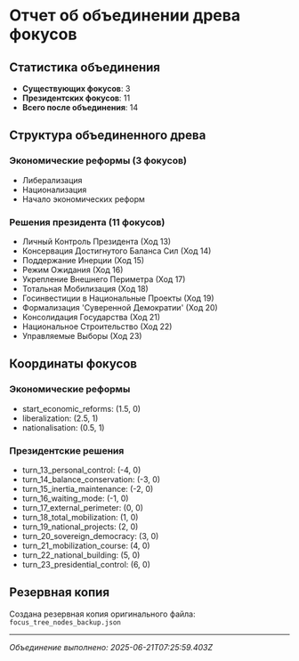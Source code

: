 # Отчет об объединении древа фокусов

## Статистика объединения

- **Существующих фокусов**: 3
- **Президентских фокусов**: 11
- **Всего после объединения**: 14

## Структура объединенного древа

### Экономические реформы (3 фокусов)
- Либерализация
- Национализация  
- Начало экономических реформ

### Решения президента (11 фокусов)
- Личный Контроль Президента (Ход 13)
- Консервация Достигнутого Баланса Сил (Ход 14)
- Поддержание Инерции (Ход 15)
- Режим Ожидания (Ход 16)
- Укрепление Внешнего Периметра (Ход 17)
- Тотальная Мобилизация (Ход 18)
- Госинвестиции в Национальные Проекты (Ход 19)
- Формализация 'Суверенной Демократии' (Ход 20)
- Консолидация Государства (Ход 21)
- Национальное Строительство (Ход 22)
- Управляемые Выборы (Ход 23)

## Координаты фокусов

### Экономические реформы
- start_economic_reforms: (1.5, 0)
- liberalization: (2.5, 1)
- nationalisation: (0.5, 1)

### Президентские решения
- turn_13_personal_control: (-4, 0)
- turn_14_balance_conservation: (-3, 0)
- turn_15_inertia_maintenance: (-2, 0)
- turn_16_waiting_mode: (-1, 0)
- turn_17_external_perimeter: (0, 0)
- turn_18_total_mobilization: (1, 0)
- turn_19_national_projects: (2, 0)
- turn_20_sovereign_democracy: (3, 0)
- turn_21_mobilization_course: (4, 0)
- turn_22_national_building: (5, 0)
- turn_23_presidential_control: (6, 0)

## Резервная копия

Создана резервная копия оригинального файла: `focus_tree_nodes_backup.json`

---
*Объединение выполнено: 2025-06-21T07:25:59.403Z*
